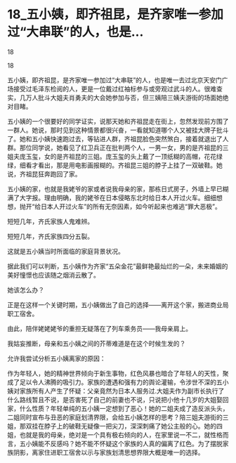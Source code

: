 # 18_五小姨，即齐祖昆，是齐家唯一参加过“大串联”的人，也是...

18

18

五小姨，即齐祖昆，是齐家唯一参加过“大串联”的人，也是唯一去过北京天安门广场接受过毛泽东检阅的人，更是一位戴过红袖标参与或旁观过武斗的人。很难查实，几万人批斗大姐夫肖勇夫的大会她参加与否，但三姨陪三姨夫游街的场面她绝对目睹。

五小姨的一个很要好的同学证实，说那天她和齐祖昆走在街上，忽然发现前方围了一群人。她说，那时见到这种情景都很兴奋，一看就知道哪个人又被挂大牌子批斗了。她和五小姨快速跑过去，等钻进人群，齐祖昆脸色突然煞白，接着就退出了人群。那位同学说，她看见了红卫兵正在批判两个人，一男一女，男的是齐祖昆的三姐夫庞玉玺，女的是齐祖昆的三姐。庞玉玺的头上戴了一顶纸糊的高帽，花花绿绿，细看才看出，那是用电影画报糊的。齐祖昆三姐的脖子上挂了一双破鞋。她说，齐祖昆狂奔跑回了家。

五小姨的家，也就是我姥爷的家或者说我母亲的家，那栋日式房子，外墙上早已糊满了大字报。理由明确，我的姥爷在日本侵略东北时给日本人开过火车。细细想想，抛开“给日本人开过火车”的所有无奈因素，如今听起来也难逃“罪大恶极”。

短短几年，齐氏家族人鬼难辨。

短短几年，齐氏家族四分五裂。

这就是五小姨当时所面临的家庭背景状况。

据此我们可以判断，五小姨作为齐家“五朵金花”最鲜艳最灿烂的一朵，未来婚姻的美好憧憬也应该随之烟消云散了。

她该怎么办？

正是在这样一个关键时期，五小姨做出了自己的选择——离开这个家，搬进商业局职工宿舍。

由此，陪伴姥姥姥爷的重担无疑落在了列车乘务员——我母亲肩上。

我姑妄推断，母亲和五小姨之间的芥蒂难道是在这个时候生发的？

允许我尝试分析五小姨离家的原因：

作为年轻人，她的精神世界倾向于新生事物，红色风暴也暗合了年轻人的天性，聚成了足以令人沸腾的吸引力。家族的遭遇和强有力的舆论灌输，令涉世不深的五小姨对家族所有人产生了怀疑：父亲竟然为日本人服务过.大姐夫作为副市长执行了什么路线暂且不说，是否害死了自己的前妻也不说，只说把小他十几岁的大姐娶回家，什么性质？年轻单纯的五小姨一定想到了恶心！她的二姐夫成了造反派头头，二姐同时宣布与丑恶的家庭划清界限，会给五小姨怎样的思考？陪三姐夫游街的三姐，那双挂在脖子上的破鞋无疑像一把尖刀，深深刺痛了她公主般的心。她的四姐，也就是我的母亲，绝对是一个具有极右倾向的人，在家里说一不二，就性格而言，五小姨能不反感吗？她不能不怀疑这个家族的人真的偏离了红色。为了摆脱家族阴影，离家住进职工宿舍以示与家族划清思想界限大概是唯一的选择。